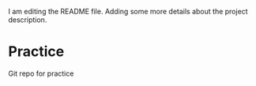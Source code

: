 I am editing the README file. Adding some more details about the project description.
# Practice
Git repo for practice
